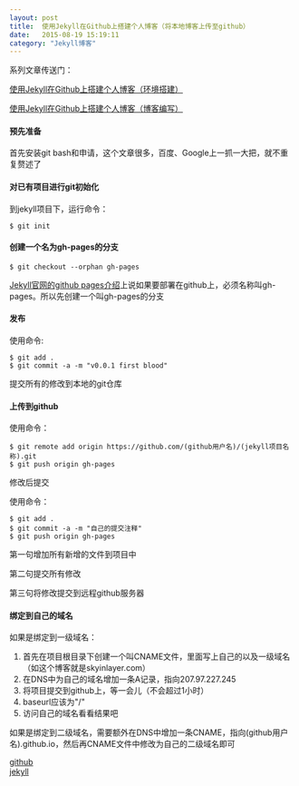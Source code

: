 ```yaml
---
layout: post
title:  使用Jekyll在Github上搭建个人博客（将本地博客上传至github） 
date:   2015-08-19 15:19:11
category: "Jekyll博客"
---
```

系列文章传送门：

[使用Jekyll在Github上搭建个人博客（环境搭建）](http://navy1994.github.io/ios/2015/08/19/how-do-blog3.html)

[使用Jekyll在Github上搭建个人博客（博客编写）](http://navy1994.github.io/ios/2015/08/19/how-do-blog1.html)

#### 预先准备

首先安装git bash和申请，这个文章很多，百度、Google上一抓一大把，就不重复赘述了

#### 对已有项目进行git初始化

到jekyll项目下，运行命令：

	$ git init
#### 创建一个名为gh-pages的分支

	$ git checkout --orphan gh-pages
[Jekyll官网的github pages介绍](http://jekyllrb.com/docs/github-pages/)上说如果要部署在github上，必须名称叫gh-pages。所以先创建一个叫gh-pages的分支

#### 发布

使用命令:

	$ git add .
	$ git commit -a -m "v0.0.1 first blood"
提交所有的修改到本地的git仓库

#### 上传到github

使用命令：

	$ git remote add origin https://github.com/(github用户名)/(jekyll项目名称).git
	$ git push origin gh-pages
修改后提交

使用命令：

	$ git add .
	$ git commit -a -m "自己的提交注释"
	$ git push origin gh-pages
第一句增加所有新增的文件到项目中

第二句提交所有修改

第三句将修改提交到远程github服务器

#### 绑定到自己的域名

如果是绑定到一级域名：

1. 首先在项目根目录下创建一个叫CNAME文件，里面写上自己的以及一级域名（如这个博客就是skyinlayer.com）
2. 在DNS中为自己的域名增加一条A记录，指向207.97.227.245
3. 将项目提交到github上，等一会儿（不会超过1小时）
4. baseurl应该为"/"
5. 访问自己的域名看看结果吧

如果是绑定到二级域名，需要额外在DNS中增加一条CNAME，指向(github用户名).github.io，然后再CNAME文件中修改为自己的二级域名即可

[github](http://segmentfault.com/t/github/blogs)  
[jekyll](http://segmentfault.com/t/jekyll/blogs)
